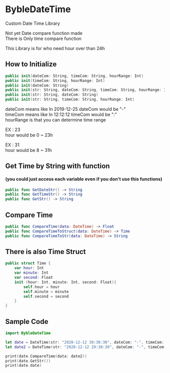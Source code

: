 # BybleDateTime

Custom Date Time Library

Not yet Date compare function made   
There is Only time compare function   

This Library is for who need hour over than 24h

## How to Initialize 
```swift
public init(dateCom: String, timeCom: String, hourRange: Int)
public init(timeCom: String, hourRange: Int)
public init(dateCom: String)
public init(str: String, dateCom: String, timeCom: String, hourRange: Int)
public init(str: String, dateCom: String)
public init(str: String, timeCom: String, hourRange: Int)
```

dateCom means like In 2019-12-25 dateCom would be "-"   
timeCom means like In 12:12:12 timeCom would be ":"   
hourRange is that you can determine time range   

EX : 23   
hour would be 0 ~ 23h   

EX : 31   
hour would be 8 ~ 31h

## Get Time by String with function   
#### (you could just access each variable even if you don't use this functions)

```swift
public func GetDateStr() -> String
public func GetTimeStr() -> String
public func GetStr() -> String
```

## Compare Time

```swift
public func CompareTime(data: DateTime) -> Float
public func CompareTimeToStruct(data: DateTime) -> Time
public func CompareTimeToStr(data: DateTime) -> String
```

## There is also Time Struct

```swift
public struct Time {
    var hour: Int
    var minute: Int
    var second: Float
    init (hour: Int, minute: Int, second: Float){
        self.hour = hour
        self.minute = minute
        self.second = second
    }
}
```

## Sample Code

```swift
import BybleDateTime

let date = DateTime(str: "2020-12-12 30:30:30", dateCom: "-", timeCom: ":", hourRange: 31)
let date2 = DateTime(str: "2020-12-12 29:30:30", dateCom: "-", timeCom: ":", hourRange: 31)

print(date.CompareTime(data: date2))
print(date.GetStr())
print(date.date)
```

